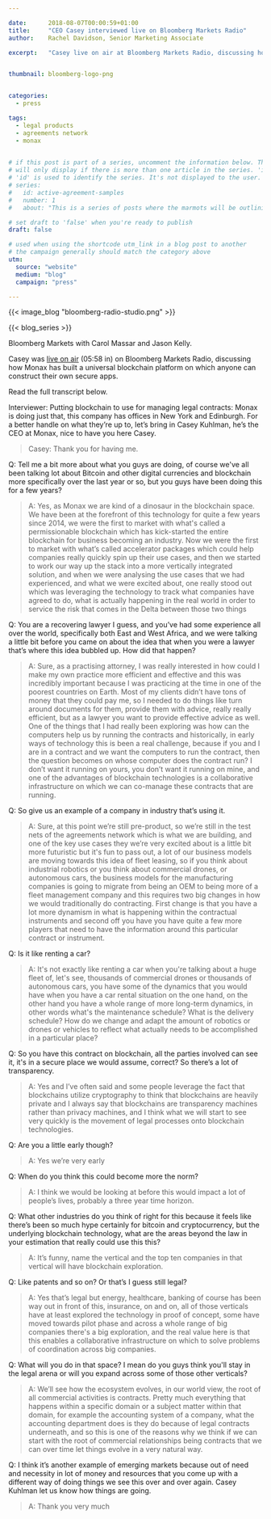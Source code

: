 ```yaml
---

date:      2018-08-07T00:00:59+01:00
title:     "CEO Casey interviewed live on Bloomberg Markets Radio"
author:    Rachel Davidson, Senior Marketing Associate

excerpt:   "Casey live on air at Bloomberg Markets Radio, discussing how Monax has built a universal blockchain platform on which anyone can construct their own secure apps (transcript & link)."


thumbnail: bloomberg-logo-png


categories:
  - press

tags:
  - legal products
  - agreements network
  - monax
  

# if this post is part of a series, uncomment the information below. The 'article series' box
# will only display if there is more than one article in the series. 'id', 'number' and 'about' all must be present.
# 'id' is used to identify the series. It's not displayed to the user.
# series:
#   id: active-agreement-samples
#   number: 1
#   about: "This is a series of posts where the marmots will be outlining how the Monax Platform and the Agreements Network can be used in harmony to create the legal products of the future."

# set draft to 'false' when you're ready to publish
draft: false

# used when using the shortcode utm_link in a blog post to another
# the campaign generally should match the category above
utm:
  source: "website"
  medium: "blog"
  campaign: "press"

---
```


<!-- In general the filename below should match thumbnail category above -->
{{< image_blog "bloomberg-radio-studio.png" >}}

<!-- if this article is part of a series, related articles will automatically appear here -->
{{< blog_series >}}

Bloomberg Markets with Carol Massar and Jason Kelly.

Casey was [live on air](https://www.bloomberg.com/news/audio/2018-08-07/bloomberg-markets-zillow-s-wobbly-results-tesla-going-private) (05:58 in) on Bloomberg Markets Radio, discussing how Monax has built a universal blockchain platform on which anyone can construct their own secure apps.

Read the full transcript below. 

Interviewer: Putting blockchain to use for managing legal contracts: Monax is doing just that, this company has offices in New York and Edinburgh. For a better handle on what they’re up to, let’s bring in Casey Kuhlman, he’s the CEO at Monax, nice to have you here Casey.

> Casey: Thank you for having me.

Q: Tell me a bit more about what you guys are doing, of course we've all been talking lot about Bitcoin and other digital currencies and blockchain more specifically over the last year or so, but you guys have been doing this for a few years?

> A: Yes, as Monax we are kind of a dinosaur in the blockchain space. We have been at the forefront of this technology for quite a few years since 2014, we were the first to market with what's called a permissionable blockchain which has kick-started the entire blockchain for business becoming an industry. Now we were the first to market with what’s called accelerator packages which could help companies really quickly spin up their use cases, and then we started to work our way up the stack into a more vertically integrated solution, and when we were analysing the use cases that we had experienced, and what we were excited about, one really stood out which was leveraging the technology to track what companies have agreed to do, what is actually happening in the real world in order to service the risk that comes in the Delta between those two things

Q: You are a recovering lawyer I guess, and you’ve had some experience all over the world, specifically both East and West Africa, and we were talking a little bit before you came on about the idea that when you were a lawyer that’s where this idea bubbled up. How did that happen?

> A: Sure, as a practising attorney, I was really interested in how could I make my own practice more efficient and effective and this was incredibly important because I was practicing at the time in one of the poorest countries on Earth. Most of my clients didn’t have tons of money that they could pay me, so I needed to do things like turn around documents for them, provide them with advice, really really efficient, but as a lawyer you want to provide effective advice as well. One of the things that I had really been exploring was how can the computers help us by running the contracts and historically, in early ways of technology this is been a real challenge, because if you and I are in a contract and we want the computers to run the contract, then the question becomes on whose computer does the contract run? I don’t want it running on yours, you don’t want it running on mine, and one of the advantages of blockchain technologies is a collaborative infrastructure on which we can co-manage these contracts that are running.

Q: So give us an example of a company in industry that’s using it.

> A: Sure, at this point we’re still pre-product, so we’re still in the test nets of the agreements network which is what we are building, and one of the key use cases they we’re very excited about is a little bit more futuristic but it's fun to pass out, a lot of our business models are moving towards this idea of fleet leasing, so if you think about industrial robotics or you think about commercial drones, or autonomous cars, the business models for the manufacturing companies is going to migrate from being an OEM to being more of a fleet management company and this requires two big changes in how we would traditionally do contracting. First change is that you have a lot more dynamism in what is happening within the contractual instruments and second off you have you have quite a few more players that need to have the information around this particular contract or instrument.

Q: Is it like renting a car?

> A: It's not exactly like renting a car when you're talking about a huge fleet of, let's see, thousands of commercial drones or thousands of autonomous cars, you have some of the dynamics that you would have when you have a car rental situation on the one hand, on the other hand you have a whole range of more long-term dynamics, in other words what's the maintenance schedule? What is the delivery schedule? How do we change and adapt the amount of robotics or drones or vehicles to reflect what actually needs to be accomplished in a particular place?

Q: So you have this contract on blockchain, all the parties involved can see it, it's in a secure place we would assume, correct? So there’s a lot of transparency.

> A: Yes and I’ve often said and some people leverage the fact that blockchains utilize cryptography to think that blockchains are heavily private and I always say that blockchains are transparency machines rather than privacy machines, and I think what we will start to see very quickly is the movement of legal processes onto blockchain technologies.

Q: Are you a little early though?

> A: Yes we’re very early

Q: When do you think this could become more the norm?

> A: I think we would be looking at before this would impact a lot of people’s lives, probably a three year time horizon.

Q: What other industries do you think of right for this because it feels like there’s been so much hype certainly for bitcoin and cryptocurrency, but the underlying blockchain technology, what are the areas beyond the law in your estimation that really could use this this?

> A: It’s funny, name the vertical and the top ten companies in that vertical will have blockchain exploration.

Q: Like patents and so on? Or that’s I guess still legal?

> A: Yes that’s legal but energy, healthcare, banking of course has been way out in front of this, insurance, on and on, all of those verticals have at least explored the technology in proof of concept, some have moved towards pilot phase and across a whole range of big companies there's a big exploration, and the real value here is that this enables a collaborative infrastructure on which to solve problems of coordination across big companies.

Q: What will you do in that space? I mean do you guys think you'll stay in the legal arena or will you expand across some of those other verticals? 

> A: We’ll see how the ecosystem evolves, in our world view, the root of all commercial activities is contracts. Pretty much everything that happens within a specific domain or a subject matter within that domain, for example the accounting system of a company, what the accounting department does is they do because of legal contracts underneath, and so this is one of the reasons why we think if we can start with the root of commercial relationships being contracts that we can over time let things evolve in a very natural way.

Q: I think it’s another example of emerging markets because out of need and necessity in lot of money and resources that you come up with a different way of doing things we see this over and over again. Casey Kuhlman let us know how things are going.

> A: Thank you very much 









